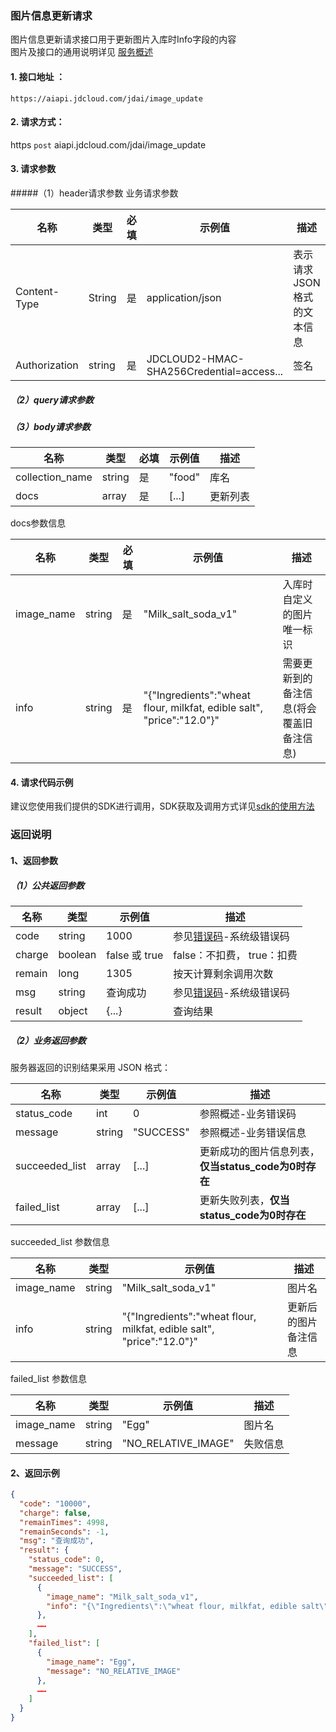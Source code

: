 ### 图片信息更新请求
图片信息更新请求接口用于更新图片入库时Info字段的内容
<br>图片及接口的通用说明详见 [服务概述](API-Reference.md)

#### 1. 接口地址 ：

```
https://aiapi.jdcloud.com/jdai/image_update
```

#### 2. 请求方式：

https `post` aiapi.jdcloud.com/jdai/image_update

#### 3. 请求参数

#####（1）header请求参数
业务请求参数

名称 | 类型 | 必填 | 示例值 | 描述
------|------|-----|-----|-----
Content-Type | String | 是 | application/json| 表示请求JSON格式的文本信息
Authorization | string | 是 | JDCLOUD2-HMAC-SHA256Credential=access... | 签名

##### （2）query请求参数

##### （3）body请求参数

名称 | 类型 | 必填 | 示例值 | 描述
------|-----|-----|-----|-----
collection_name | string | 是 | "food" | 库名
docs| array| 是 | [...] | 更新列表

docs参数信息

名称 | 类型 | 必填 | 示例值 | 描述
------|-----|-----|-----|-----
image_name | string | 是 | "Milk_salt_soda_v1" | 入库时自定义的图片唯一标识
info | string | 是 | "{\"Ingredients\":\"wheat flour, milkfat, edible salt\", \"price\":\"12.0\"}" | 需要更新到的备注信息(将会覆盖旧备注信息)

#### 4. 请求代码示例
建议您使用我们提供的SDK进行调用，SDK获取及调用方式详见[sdk的使用方法](../Operation-Guide/Use-Sdk.md)

### 返回说明
#### 1、返回参数

##### （1）公共返回参数

名称 | 类型 | 示例值 | 描述
------|------|-----|-----
code | string | 1000 | 参见[错误码](Error-Code.md)-系统级错误码
charge | boolean | false 或 true | false：不扣费， true：扣费
remain | long | 1305 | 按天计算剩余调用次数
msg | string | 查询成功 | 参见[错误码](Error-Code.md)-系统级错误码
result | object | {...} | 查询结果


##### （2）业务返回参数
服务器返回的识别结果采用 JSON 格式：

名称 | 类型 | 示例值 | 描述
------|-----|-----|-----
status_code| int | 0 | 参照概述-业务错误码
message | string | "SUCCESS" | 参照概述-业务错误信息
succeeded_list | array | [...] | 更新成功的图片信息列表，**仅当status_code为0时存在**
failed_list | array | [...] | 更新失败列表，**仅当status_code为0时存在**

succeeded_list 参数信息

名称 | 类型 | 示例值 | 描述
------|-----|-----|-----
image_name | string | "Milk_salt_soda_v1" | 图片名
info | string | "{\"Ingredients\":\"wheat flour, milkfat, edible salt\", \"price\":\"12.0\"}" | 更新后的图片备注信息

failed_list 参数信息

名称 | 类型 | 示例值 | 描述
------|-----|-----|-----
image_name | string | "Egg" | 图片名
message | string | "NO_RELATIVE_IMAGE" | 失败信息

#### 2、返回示例

```JSON
{
  "code": "10000",
  "charge": false,
  "remainTimes": 4998,
  "remainSeconds": -1,
  "msg": "查询成功",
  "result": {
    "status_code": 0,
    "message": "SUCCESS",
    "succeeded_list": [
      {
        "image_name": "Milk_salt_soda_v1",
        "info": "{\"Ingredients\":\"wheat flour, milkfat, edible salt\", \"price\":\"12.0\"}"
      },
      ……
    ],
    "failed_list": [
      {
        "image_name": "Egg",
        "message": "NO_RELATIVE_IMAGE"
      },
      ……
    ]
  }
}
```